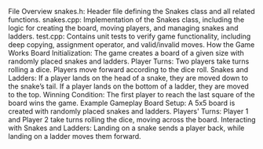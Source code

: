 File Overview
snakes.h: Header file defining the Snakes class and all related functions.
snakes.cpp: Implementation of the Snakes class, including the logic for creating the board, moving players, and managing snakes and ladders.
test.cpp: Contains unit tests to verify game functionality, including deep copying, assignment operator, and valid/invalid moves.
How the Game Works
Board Initialization: The game creates a board of a given size with randomly placed snakes and ladders.
Player Turns: Two players take turns rolling a dice. Players move forward according to the dice roll.
Snakes and Ladders: If a player lands on the head of a snake, they are moved down to the snake’s tail. If a player lands on the bottom of a ladder, they are moved to the top.
Winning Condition: The first player to reach the last square of the board wins the game.
Example Gameplay
Board Setup: A 5x5 board is created with randomly placed snakes and ladders.
Players' Turns: Player 1 and Player 2 take turns rolling the dice, moving across the board.
Interacting with Snakes and Ladders: Landing on a snake sends a player back, while landing on a ladder moves them forward.

